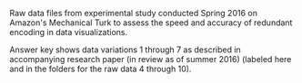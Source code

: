 Raw data files from experimental study conducted Spring 2016 on Amazon's Mechanical Turk to assess the speed and accuracy of redundant encoding in data visualizations.

Answer key shows data variations 1 through 7 as described in accompanying research paper (in review as of summer 2016) (labeled here and in the folders for the raw data 4 through 10).
